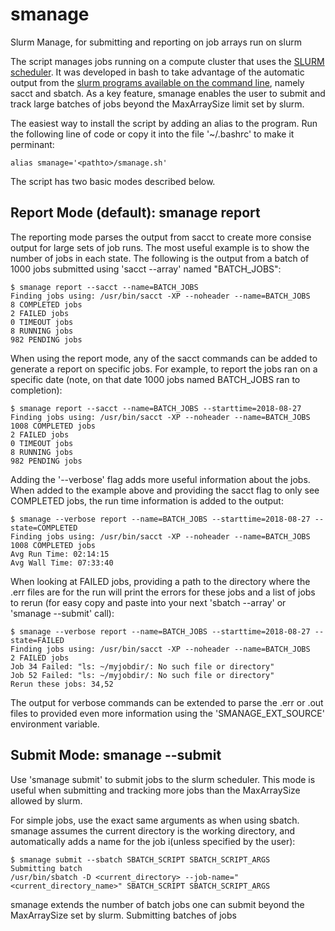 # smanage
Slurm Manage, for submitting and reporting on job arrays run on slurm

The script manages jobs running on a compute cluster that uses the [SLURM scheduler](https://slurm.schedmd.com/). 
It was developed in bash to take advantage of the automatic output from the [slurm programs available on the command line](https://slurm.schedmd.com/pdfs/summary.pdf), namely sacct and sbatch. As a key feature, smanage enables the user to submit and track large batches of jobs beyond the MaxArraySize limit set by slurm. 

The easiest way to install the script by adding an alias to the program. Run the following line of code or copy it into the file '~/.bashrc' to make it perminant:
```
alias smanage='<pathto>/smanage.sh'
```

The script has two basic modes described below.



## Report Mode (default): smanage report
The reporting mode parses the output from sacct to create more consise output for large sets of job runs. 
The most useful example is to show the number of jobs in each state. The following is the output from a batch of 1000 jobs submitted using 'sacct --array' named "BATCH_JOBS":

```
$ smanage report --sacct --name=BATCH_JOBS
Finding jobs using: /usr/bin/sacct -XP --noheader --name=BATCH_JOBS
8 COMPLETED jobs
2 FAILED jobs
0 TIMEOUT jobs
8 RUNNING jobs
982 PENDING jobs
```

When using the report mode, any of the sacct commands can be added to generate a report on specific jobs. For example, to report the jobs ran on a specific date (note, on that date 1000 jobs named BATCH_JOBS ran to completion):

```
$ smanage report --sacct --name=BATCH_JOBS --starttime=2018-08-27
Finding jobs using: /usr/bin/sacct -XP --noheader --name=BATCH_JOBS
1008 COMPLETED jobs
2 FAILED jobs
0 TIMEOUT jobs
8 RUNNING jobs
982 PENDING jobs
```

Adding the '--verbose' flag adds more useful information about the jobs. When added to the example above and providing the sacct flag to only see COMPLETED jobs, the run time information is added to the output: 


```
$ smanage --verbose report --name=BATCH_JOBS --starttime=2018-08-27 --state=COMPLETED
Finding jobs using: /usr/bin/sacct -XP --noheader --name=BATCH_JOBS
1008 COMPLETED jobs
Avg Run Time: 02:14:15
Avg Wall Time: 07:33:40
```

When looking at FAILED jobs, providing a path to the directory where the .err files are for the run will print the errors for these jobs and a list of jobs to rerun (for easy copy and paste into your next 'sbatch --array' or 'smanage --submit' call):

```
$ smanage --verbose report --name=BATCH_JOBS --starttime=2018-08-27 --state=FAILED
Finding jobs using: /usr/bin/sacct -XP --noheader --name=BATCH_JOBS
2 FAILED jobs
Job 34 Failed: "ls: ~/myjobdir/: No such file or directory"
Job 52 Failed: "ls: ~/myjobdir/: No such file or directory"
Rerun these jobs: 34,52
```

The output for verbose commands can be extended to parse the .err or .out files to provided even more information using the 'SMANAGE_EXT_SOURCE' environment variable.

## Submit Mode: smanage --submit

Use 'smanage submit' to submit jobs to the slurm scheduler. This mode is useful when submitting and tracking more jobs than the MaxArraySize allowed by slurm. 

For simple jobs, use the exact same arguments as when using sbatch. smanage assumes the current directory is the working directory, and automatically adds a name for the job i(unless specified by the user):

```
$ smanage submit --sbatch SBATCH_SCRIPT SBATCH_SCRIPT_ARGS
Submitting batch
/usr/bin/sbatch -D <current_directory> --job-name="<current_directory_name>" SBATCH_SCRIPT SBATCH_SCRIPT_ARGS
```

smanage extends the number of batch jobs one can submit beyond the MaxArraySize set by slurm. Submitting batches of jobs 
